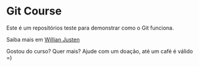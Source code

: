 # Git Course

Este é um repositórios teste para demonstrar como o Git funciona.

Saiba mais em [Willian Justen](http://willianjusten.com.br)

Gostou do curso? Quer mais? Ajude com um doação, até um café é válido =)

